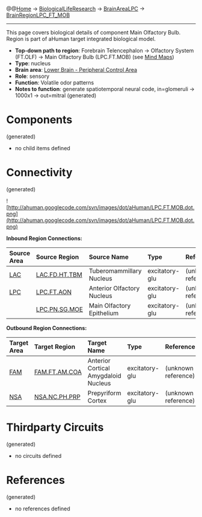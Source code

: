 @@[Home](Home.md) -> [BiologicalLifeResearch](BiologicalLifeResearch.md) -> [BrainAreaLPC](BrainAreaLPC.md) -> [BrainRegionLPC\_FT\_MOB](BrainRegionLPC_FT_MOB.md)

---


This page covers biological details of component Main Olfactory Bulb.
Region is part of aHuman target integrated biological model.

  * **Top-down path to region**: Forebrain Telencephalon -> Olfactory System (FT.OLF) -> Main Olfactory Bulb (LPC.FT.MOB) (see [Mind Maps](OverallMindMaps.md))
  * **Type**: nucleus
  * **Brain area**: [Lower Brain - Peripheral Control Area](BrainAreaLPC.md)
  * **Role**: sensory
  * **Function**: Volatile odor patterns
  * **Notes to function**: generate spatiotemporal neural code, in=glomeruli -> 1000x1 -> out=mitral
(generated)
# Components #
(generated)


  * no child items defined

# Connectivity #
(generated)


![http://ahuman.googlecode.com/svn/images/dot/aHuman/LPC.FT.MOB.dot.png](http://ahuman.googlecode.com/svn/images/dot/aHuman/LPC.FT.MOB.dot.png)

**Inbound Region Connections:**

| **Source Area** | **Source Region** | **Source Name** | **Type** | **Reference** |
|:----------------|:------------------|:----------------|:---------|:--------------|
| [LAC](BrainAreaLAC.md) | [LAC.FD.HT.TBM](BrainRegionLAC_FD_HT_TBM.md) | Tuberomammillary Nucleus | excitatory-glu | (unknown reference) |
| [LPC](BrainAreaLPC.md) | [LPC.FT.AON](BrainRegionLPC_FT_AON.md) | Anterior Olfactory Nucleus | excitatory-glu | (unknown reference) |
|                 | [LPC.PN.SG.MOE](BrainRegionLPC_PN_SG_MOE.md) | Main Olfactory Epithelium | excitatory-glu | (unknown reference) |

**Outbound Region Connections:**

| **Target Area** | **Target Region** | **Target Name** | **Type** | **Reference** |
|:----------------|:------------------|:----------------|:---------|:--------------|
| [FAM](BrainAreaFAM.md) | [FAM.FT.AM.COA](BrainRegionFAM_FT_AM_COA.md) | Anterior Cortical Amygdaloid Nucleus | excitatory-glu | (unknown reference) |
| [NSA](BrainAreaNSA.md) | [NSA.NC.PH.PRP](BrainRegionNSA_NC_PH_PRP.md) | Prepyriform Cortex | excitatory-glu | (unknown reference) |

# Thirdparty Circuits #
(generated)

  * no circuits defined

# References #
(generated)

  * no references defined

